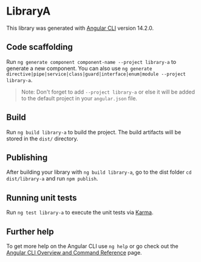 # LibraryA

This library was generated with [Angular CLI](https://github.com/angular/angular-cli) version 14.2.0.

## Code scaffolding

Run `ng generate component component-name --project library-a` to generate a new component. You can also use `ng generate directive|pipe|service|class|guard|interface|enum|module --project library-a`.
> Note: Don't forget to add `--project library-a` or else it will be added to the default project in your `angular.json` file. 

## Build

Run `ng build library-a` to build the project. The build artifacts will be stored in the `dist/` directory.

## Publishing

After building your library with `ng build library-a`, go to the dist folder `cd dist/library-a` and run `npm publish`.

## Running unit tests

Run `ng test library-a` to execute the unit tests via [Karma](https://karma-runner.github.io).

## Further help

To get more help on the Angular CLI use `ng help` or go check out the [Angular CLI Overview and Command Reference](https://angular.io/cli) page.
